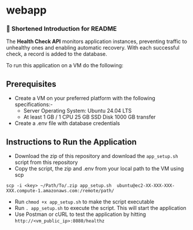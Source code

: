 # webapp
### **📌 Shortened Introduction for README**
The **Health Check API** monitors application instances, preventing traffic to unhealthy ones and enabling automatic recovery. With each successful check, a record is added to the database.

To run this application on a VM do the following:

## Prerequisites

- Create a VM on your preferred platform with the following specifications:- 
  - Server Operating System: Ubuntu 24.04 LTS 
  - At least 1 GB / 1 CPU 25 GB SSD Disk 1000 GB transfer
- Create a .env file with database credentials

## Instructions to Run the Application

- Download the zip of this repository and download the `app_setup.sh` script from this repository
- Copy the script, the zip and .env from your local path to the VM using scp
 
`scp -i <key> ~/Path/To/.zip app_setup.sh  ubuntu@ec2-XX-XXX-XXX-XXX.compute-1.amazonaws.com:/remote/path/`
- Run `chmod +x app_setup.sh` to make the script executable
- Run `. app_setup.sh` to execute the script. This will start the application
- Use Postman or cURL to test the application by hitting `http://<vm_public_ip>:8080/healthz`
